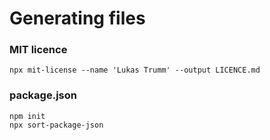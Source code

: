 # Generating files

### MIT licence

```
npx mit-license --name 'Lukas Trumm' --output LICENCE.md
```

### package.json

```
npm init
npx sort-package-json
```
